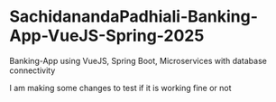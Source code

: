# SachidanandaPadhiali-Banking-App-VueJS-Spring-2025
Banking-App using VueJS, Spring Boot, Microservices with database connectivity

I am making some changes to test if it is working fine or not